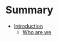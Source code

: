 # Summary

* [Introduction](README.md)
    * [Who are we](who-are-your-the-contributors-who-to-talk-to.md)